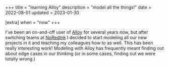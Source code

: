 +++
title = "learning Alloy"
description = "model all the things!"
date = 2022-08-01
updated = 2023-01-30

[extra]
when = "now"
+++

I've been an on-and-off user of [Alloy](https://alloytools.org/) for several years now, but after switching teams at [NoRedInk](https://noredink.com) I decided to start modeling all our new projects in it and teaching my colleagues how to as well.
This has been really interesting work!
Modeling with Alloy has frequently meant finding out about edge cases in our thinking (or in some cases, finding out we were totally wrong.)
